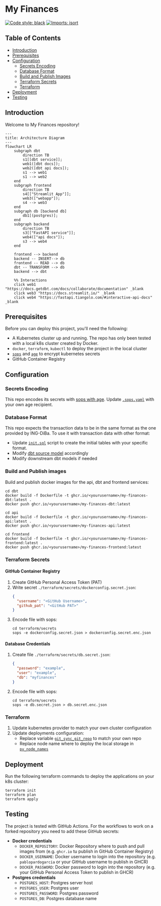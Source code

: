 # My Finances

[![Code style: black](https://img.shields.io/badge/code%20style-black-000000.svg)](https://github.com/psf/black)
[![Imports: isort](https://img.shields.io/badge/%20imports-isort-%231674b1?style=flat&labelColor=ef8336)](https://pycqa.github.io/isort/)

## Table of Contents
- [Introduction](#introduction)
- [Prerequisites](#prerequisites)
- [Configuration](#configuration)
  - [Secrets Encoding](#secrets-encoding)
  - [Database Format](#database-format)
  - [Build and Publish Images](#build-and-publish-images)
  - [Terraform Secrets](#terraform-secrets)
  - [Terraform](#terraform)
- [Deployment](#deployment)
- [Testing](#testing)

## Introduction

Welcome to My Finances repository!

```mermaid
---
title: Architecture Diagram
---
flowchart LR
    subgraph dbt
        direction TB
        s1[[dbt service]];
        web1([dbt docs]);
        web2([dbt api docs]);
        s1 --> web1
        s1 --> web2
    end
    subgraph frontend
        direction TB
        s4[["Streamlit App"]];
        web3(["webapp"]);
        s4 --> web3
    end
    subgraph db [backend db]
        db1[(postgres)];
    end
    subgraph backend
        direction TB
        s3[["FastAPI service"]];
        web4(["api docs"]);
        s3 --> web4
    end

    frontend --> backend
    backend -- INSERT--> db
    frontend -- READ --> db
    dbt -- TRANSFORM --> db
    backend --> dbt

    %% Interactions
    click web1 "https://docs.getdbt.com/docs/collaborate/documentation" _blank
    click web3 "https://docs.streamlit.io/" _blank
    click web4 "https://fastapi.tiangolo.com/#interactive-api-docs" _blank

```

## Prerequisites

Before you can deploy this project, you'll need the following:

- A Kubernetes cluster up and running. The repo has only been tested with a local k8s cluster created by Docker.
- `docker`, `terraform`, `kubectl` to deploy the project in the local cluster
- [`sops`](https://github.com/getsops/sops) and [`age`](https://github.com/FiloSottile/age) to encrypt kubernetes secrets
- GitHub Container Registry

## Configuration

### Secrets Encoding

This repo encodes its secrets with [sops with age](https://github.com/getsops/sops#encrypting-using-age). 
Update [`.sops.yaml`](terraform/.sops.yaml) with your own age recipient.

### Database Format

This repo expects the transaction data to be in the same format as the one provided by ING-DiBa.
To use it with transaction data with other format:

- Update [`init.sql`](db/init.sql) script to create the initial tables with your specific format.
- Modify [dbt source model](dbt/my_finances/models/staging/src_ing.yml) accordingly
- Modify downstream dbt models if needed

### Build and Publish images

Build and publish docker images for the api, dbt and frontend services:

```shell
cd dbt
docker build -f Dockerfile -t ghcr.io/<yourusername>/my-finances-dbt:latest .
docker push ghcr.io/<yourusername>/my-finances-dbt:latest
```

```shell
cd api
docker build -f Dockerfile -t ghcr.io/<yourusername>/my-finances-api:latest .
docker push ghcr.io/<yourusername>/my-finances-api:latest
```

```shell
cd frontend
docker build -f Dockerfile -t ghcr.io/<yourusername>/my-finances-frontend:latest .
docker push ghcr.io/<yourusername>/my-finances-frontend:latest
```

### Terraform Secrets

#### GitHub Container Registry

1. Create GitHub Personal Access Token (PAT)
2. Write secret `./terraform/secrets/dockerconfig.secret.json`:
    ```json
    {
      "username": "<GitHub Username>",
      "github_pat": "<GitHub PAT>"
    }
    ```
3. Encode file with sops:
    ```shell
    cd terraform/secrets
    sops -e dockerconfig.secret.json > dockerconfig.secret.enc.json 
    ```

#### Database Credentials

1. Create file `./terraform/secrets/db.secret.json`:
    ```json
    {
      "password": "example",
      "user": "example",
      "db": "myfinances"
    }
    ```
2. Encode file with sops:
     ```shell
    cd terraform/secrets
    sops -e db.secret.json > db.secret.enc.json 
    ```

### Terraform

1. Update kubernetes provider to match your own cluster configuration
2. Update deployments configuration:
   - Replace variable [`git_sync_git_repo`](terraform/main.tf) to match your own repo
   - Replace node name where to deploy the local storage in [`pv_node_names`](terraform/main.tf)

## Deployment

Run the following terraform commands to deploy the applications on your k8s cluster:

```shell
terraform init
terraform plan
terraform apply
```

## Testing

The project is tested with GitHub Actions. For the workflows to work on a forked repository
you need to add these GitHub secrets: 

- **Docker credentials**
  - `DOCKER_REPOSITORY`: Docker Repository where to push and pull images from (e.g. `ghcr.io` tu publish in GitHub Container Registry)
  - `DOCKER_USERNAME`: Docker username to login into the repository (e.g. `pablopardogarcia` or your GitHub username to publish in GHCR)
  - `DOCKER_PASSWORD`: Docker password to login into the repository (e.g. your GitHub Personal Access Token to publish in GHCR)
- **Postgres credentials**
  - `POSTGRES_HOST`: Postgres server host
  - `POSTGRES_USER`: Postgres user
  - `POSTGRES_PASSWORD`: Postgres password
  - `POSTGRES_DB`: Postgres database name
